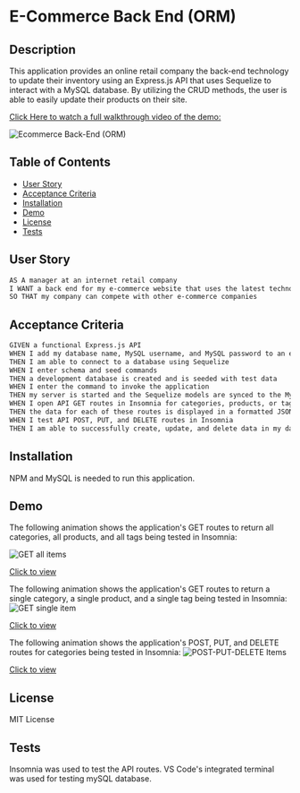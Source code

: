 # E-Commerce Back End (ORM)

## Description

This application provides an online retail company the back-end technology to update their inventory using an Express.js API that uses Sequelize to interact with a MySQL database. By utilizing the CRUD methods, the user is able to easily update their products on their site. 

[Click Here to watch a full walkthrough video of the demo:](https://drive.google.com/file/d/155lq4QcmAfBkz4EnP4RyRFZ8Hx-mdCAe/view)

![Ecommerce Back-End (ORM)](./Assets/Ecommerce%20Back-End%20(ORM).gif)



## Table of Contents

- [User Story](#user-story)
- [Acceptance Criteria](#acceptance-criteria)
- [Installation](#installation)
- [Demo](#demo)
- [License](#license)
- [Tests](#tests)


## User Story
```md
AS A manager at an internet retail company
I WANT a back end for my e-commerce website that uses the latest technologies
SO THAT my company can compete with other e-commerce companies
```

## Acceptance Criteria
```md
GIVEN a functional Express.js API
WHEN I add my database name, MySQL username, and MySQL password to an environment variable file
THEN I am able to connect to a database using Sequelize
WHEN I enter schema and seed commands
THEN a development database is created and is seeded with test data
WHEN I enter the command to invoke the application
THEN my server is started and the Sequelize models are synced to the MySQL database
WHEN I open API GET routes in Insomnia for categories, products, or tags
THEN the data for each of these routes is displayed in a formatted JSON
WHEN I test API POST, PUT, and DELETE routes in Insomnia
THEN I am able to successfully create, update, and delete data in my database
```

## Installation

NPM and MySQL is needed to run this application.

## Demo

The following animation shows the application's GET routes to return all categories, all products, and all tags being tested in Insomnia:

![GET all items](./Assets/GET%20all%20items.gif)

[Click to view](https://drive.google.com/file/d/1gACMl4TwqGA5yPKXZS5nwztfsgOJrr-1/view)

The following animation shows the application's GET routes to return a single category, a single product, and a single tag being tested in Insomnia:
![GET single item](./Assets/GET%20single%20item.gif)

[Click to view](https://drive.google.com/file/d/1lElFL4YxJc5Z2Vt8JxhVMHTj4OTdrWS6/view)

The following animation shows the application's POST, PUT, and DELETE routes for categories being tested in Insomnia:
![POST-PUT-DELETE Items](./Assets/POST-PUT-DELETE%20items.gif)

[Click to view](https://drive.google.com/file/d/1hjrqARKCHo-obrY1QXL3qc1Ru9ubh5G5/view)

## License

MIT License

## Tests

Insomnia was used to test the API routes.
VS Code's integrated terminal was used for testing mySQL database.